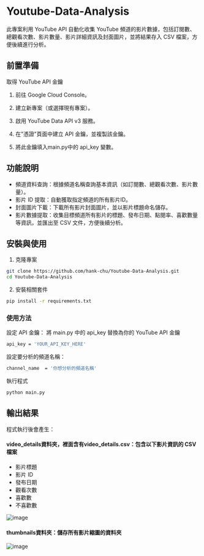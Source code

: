 # Youtube-Data-Analysis
此專案利用 YouTube API 自動化收集 YouTube 頻道的影片數據，包括訂閱數、總觀看次數、影片數量、影片詳細資訊及封面圖片，並將結果存入 CSV 檔案，方便後續進行分析。



## 前置準備
取得 YouTube API 金鑰

1. 前往 Google Cloud Console。

2. 建立新專案（或選擇現有專案）。

3. 啟用 YouTube Data API v3 服務。

4. 在"憑證"頁面中建立 API 金鑰，並複製該金鑰。

5. 將此金鑰填入main.py中的 api_key 變數。

## 功能說明
- 頻道資料查詢：根據頻道名稱查詢基本資訊（如訂閱數、總觀看次數、影片數量）。
- 影片 ID 提取：自動獲取指定頻道的所有影片ID。
- 封面圖片下載：下載所有影片封面圖片，並以影片標題命名儲存。
- 影片數據提取：收集目標頻道所有影片的標題、發布日期、點閱率、喜歡數量等資訊，並匯出至 CSV 文件，方便後續分析。

## 安裝與使用
1. 克隆專案
```bash
git clone https://github.com/hank-chu/Youtube-Data-Analysis.git
cd Youtube-Data-Analysis
```

2. 安裝相關套件
```bash
pip install -r requirements.txt
```

### 使用方法
設定 API 金鑰：
將 main.py 中的 api_key 替換為你的 YouTube API 金鑰
```bash
api_key = 'YOUR_API_KEY_HERE'
```

設定要分析的頻道名稱：
```bash
channel_name  = '你想分析的頻道名稱'
```

執行程式
```bash
python main.py
```
## 輸出結果
程式執行後會產生：
#### video_details資料夾，裡面含有video_details.csv：包含以下影片資訊的 CSV 檔案
- 影片標題
- 影片 ID
- 發布日期
- 觀看次數
- 喜歡數
- 不喜歡數


![image](https://github.com/user-attachments/assets/9cf34a80-b601-4ed6-9994-27b88eb16132)




#### thumbnails資料夾：儲存所有影片縮圖的資料夾
![image](https://github.com/user-attachments/assets/38df5829-6a2a-4248-9486-8e1264c4d7af)














